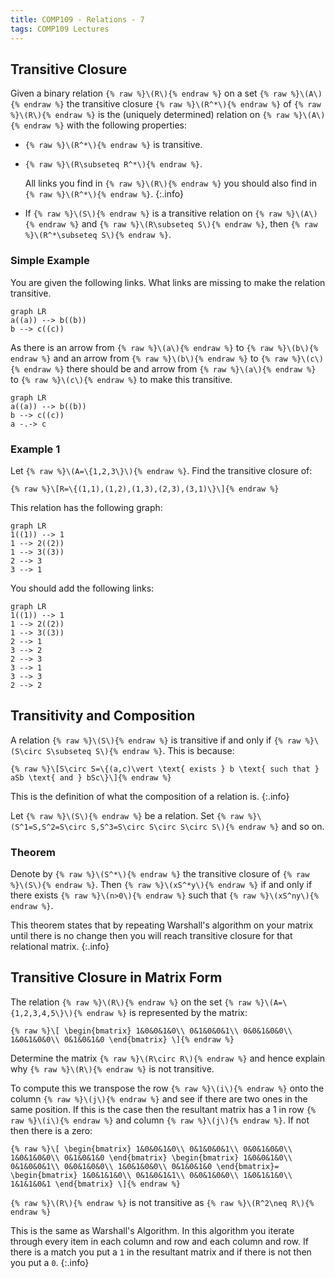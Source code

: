 ```yaml
---
title: COMP109 - Relations - 7
tags: COMP109 Lectures
---
```

## Transitive Closure
Given a binary relation `{% raw %}\(R\){% endraw %}` on a set `{% raw %}\(A\){% endraw %}` the transitive closure `{% raw %}\(R^*\){% endraw %}` of `{% raw %}\(R\){% endraw %}` is the (uniquely determined) relation on `{% raw %}\(A\){% endraw %}` with the following properties:

* `{% raw %}\(R^*\){% endraw %}` is transitive.
* `{% raw %}\(R\subseteq R^*\){% endraw %}`.

	All links you find in `{% raw %}\(R\){% endraw %}` you should also find in `{% raw %}\(R^*\){% endraw %}`.
	{:.info}
* If `{% raw %}\(S\){% endraw %}` is a transitive relation on `{% raw %}\(A\){% endraw %}` and `{% raw %}\(R\subseteq S\){% endraw %}`, then `{% raw %}\(R^*\subseteq S\){% endraw %}`.

### Simple Example
You are given the following links. What links are missing to make the relation transitive.

```mermaid
graph LR
a((a)) --> b((b))
b --> c((c))
```

As there is an arrow from `{% raw %}\(a\){% endraw %}` to `{% raw %}\(b\){% endraw %}` and an arrow from `{% raw %}\(b\){% endraw %}` to `{% raw %}\(c\){% endraw %}` there should be and arrow from `{% raw %}\(a\){% endraw %}` to `{% raw %}\(c\){% endraw %}` to make this transitive.

```mermaid
graph LR
a((a)) --> b((b))
b --> c((c))
a -.-> c
```

### Example 1
Let `{% raw %}\(A=\{1,2,3\}\){% endraw %}`. Find the transitive closure of:

`{% raw %}\[R=\{(1,1),(1,2),(1,3),(2,3),(3,1)\}\]{% endraw %}`

This relation has the following graph:

```mermaid
graph LR
1((1)) --> 1
1 --> 2((2))
1 --> 3((3))
2 --> 3
3 --> 1
```

You should add the following links:

```mermaid
graph LR
1((1)) --> 1
1 --> 2((2))
1 --> 3((3))
2 --> 1
3 --> 2
2 --> 3
3 --> 1
3 --> 3
2 --> 2
```

## Transitivity and Composition
A relation `{% raw %}\(S\){% endraw %}` is transitive if and only if `{% raw %}\(S\circ S\subseteq S\){% endraw %}`. This is because:

`{% raw %}\[S\circ S=\{(a,c)\vert \text{ exists } b \text{ such that } aSb \text{ and } bSc\}\]{% endraw %}`

This is the definition of what the composition of a relation is.
{:.info}

Let `{% raw %}\(S\){% endraw %}` be a relation. Set `{% raw %}\(S^1=S,S^2=S\circ S,S^3=S\circ S\circ S\circ S\){% endraw %}` and so on.

### Theorem
Denote by `{% raw %}\(S^*\){% endraw %}` the transitive closure of `{% raw %}\(S\){% endraw %}`. Then `{% raw %}\(xS^*y\){% endraw %}` if and only if there exists `{% raw %}\(n>0\){% endraw %}` such that `{% raw %}\(xS^ny\){% endraw %}`.

This theorem states that by repeating Warshall's algorithm on your matrix until there is no change then you will reach transitive closure for that relational matrix.
{:.info}

## Transitive Closure in Matrix Form
The relation `{% raw %}\(R\){% endraw %}` on the set `{% raw %}\(A=\{1,2,3,4,5\}\){% endraw %}` is represented by the matrix:

`{% raw %}\[
\begin{bmatrix}
1&0&0&1&0\\
0&1&0&0&1\\
0&0&1&0&0\\
1&0&1&0&0\\
0&1&0&1&0
\end{bmatrix}
\]{% endraw %}`

Determine the matrix `{% raw %}\(R\circ R\){% endraw %}` and hence explain why `{% raw %}\(R\){% endraw %}` is not transitive.

To compute this we transpose the row `{% raw %}\(i\){% endraw %}` onto the column `{% raw %}\(j\){% endraw %}` and see if there are two ones in the same position. If this is the case then the resultant matrix has a 1 in row `{% raw %}\(i\){% endraw %}` and column `{% raw %}\(j\){% endraw %}`. If not then there is a zero:

`{% raw %}\[
\begin{bmatrix}
1&0&0&1&0\\
0&1&0&0&1\\
0&0&1&0&0\\
1&0&1&0&0\\
0&1&0&1&0
\end{bmatrix}
\begin{bmatrix}
1&0&0&1&0\\
0&1&0&0&1\\
0&0&1&0&0\\
1&0&1&0&0\\
0&1&0&1&0
\end{bmatrix}=
\begin{bmatrix}
1&0&1&1&0\\
0&1&0&1&1\\
0&0&1&0&0\\
1&0&1&1&0\\
1&1&1&0&1
\end{bmatrix}
\]{% endraw %}`

`{% raw %}\(R\){% endraw %}` is not transitive as `{% raw %}\(R^2\neq R\){% endraw %}`

This is the same as Warshall's Algorithm. In this algorithm you iterate through every item in each column and row and each column and row. If there is a match you put a `1` in the resultant matrix and if there is not then you put a `0`.
{:.info}
